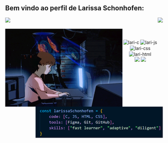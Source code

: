 ## Bem vindo ao perfil de Larissa Schonhofen:
 
<div>
  <img height="180em" src="https://github-readme-stats.vercel.app/api?username=larissaschonhofen&show_icons=true&theme=nightowl&include_all_commits=true&count_private=true"/>
  <img height="180em" align="right"  src="https://github-readme-stats.vercel.app/api/top-langs/?username=larissaschonhofen&layout=compact&langs_count=16&theme=nightowl"/>
</div>

<div  align="center"> 
  <div style="display: inline_block"><br>
    <img align="left" height="250alt"="coding-time" src="code.gif">
<div  align="center"> 
  <div style="display: inline_block"><br>
    <img align="right" height="100alt"="codigo" src="codigo.png"><br>
</div>


<div style="display: inline_block">
     <img align="center" alt="lari-c" height="30" width="40" src="https://cdn.jsdelivr.net/gh/devicons/devicon@latest/icons/c/c-original.svg" />
     <img align="center" alt="lari-js" height="30" width="40" src="https://cdn.jsdelivr.net/gh/devicons/devicon@latest/icons/javascript/javascript-original.svg" />
     <img align="center" alt="lari-css" height="30" width="40" src="https://cdn.jsdelivr.net/gh/devicons/devicon@latest/icons/css3/css3-original.svg" />
     <img align="center" alt="lari-html" height="30" width="40" src="https://cdn.jsdelivr.net/gh/devicons/devicon@latest/icons/html5/html5-original.svg" />
</div>
<div>
     <a href= "lari.schonhofen@gmail.com"><img src="https://img.shields.io/badge/Gmail-D14836?style=for-the-badge&logo=gmail&logoColor=white" target="_blank"></a>
     <a href="https://www.linkedin.com/in/larissa-schonhofen-da-silva/" target="_blank"><img src="https://img.shields.io/badge/-LinkedIn-%230077B5?style=for-the-badge&logo=linkedin&logoColor=white" target="_blank"></a>
</div> 
  
